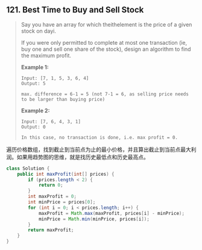 ## 121. Best Time to Buy and Sell Stock

> Say you have an array for which theithelement is the price of a given stock on dayi.
>
> If you were only permitted to complete at most one transaction \(ie, buy one and sell one share of the stock\), design an algorithm to find the maximum profit.
>
> **Example 1:**
>
> ```
> Input: [7, 1, 5, 3, 6, 4]
> Output: 5
>
> max. difference = 6-1 = 5 (not 7-1 = 6, as selling price needs to be larger than buying price)
>
> ```
>
>
>
> **Example 2:**
>
> ```
> Input: [7, 6, 4, 3, 1]
> Output: 0
>
> In this case, no transaction is done, i.e. max profit = 0.
> ```

遍历价格数组，找到截止到当前点为止的最小价格，并且算出截止到当前点最大利润。如果用趋势图的思维，就是找历史最低点和历史最高点。

```java
class Solution {
    public int maxProfit(int[] prices) {
        if (prices.length < 2) {
            return 0;
        }
        int maxProfit = 0;
        int minPrice = prices[0];
        for (int i = 0; i < prices.length; i++) {
            maxProfit = Math.max(maxProfit, prices[i] - minPrice);
            minPrice = Math.min(minPrice, prices[i]);
        }
        return maxProfit;
    }
}
```



